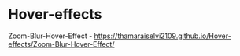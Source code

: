# Hover-effects


Zoom-Blur-Hover-Effect - https://thamaraiselvi2109.github.io/Hover-effects/Zoom-Blur-Hover-Effect/
